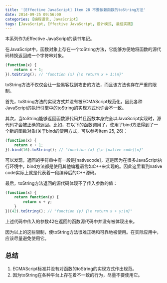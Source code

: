 ```yaml
---
title: '[Effective JavaScript] Item 28 不要依赖函数的toString方法'
date: 2014-09-25 09:56:00
categories: [编程语言, JavaScript]
tags: [JavaScript, Effective JavaScript, 设计模式, 最佳实践]
---
```


本系列作为Effective JavaScript的读书笔记。
 
在JavaScript中，函数对象上存在一个toString方法，它能够方便地将函数的源代码转换返回成一个字符串对象。

```js
(function(x) {  
    return x + 1;  
}).toString(); // "function (x) {\n return x + 1;\n}"  
```

toString方法不仅仅会让一些黑客找到攻击的方法，而且该方法也存在严重的限制。

<!-- More -->
 
首先，toString方法的实现方式并没有被ECMAScript规范化，因此各种JavaScript的执行引擎中的toString的实现方式也许会不一致。
 
其次，当toString能够返回函数源代码并且函数本身完全以JavaScript实现时，源代码才会被正确的返回。比如，在以下的函数调用了，使用了bind方法得到了一个新的函数对象(关于bind的使用方式，可以参考Item 25, 26)：

```js
(function(x) {  
    return x + 1;  
}).bind(16).toString(); // "function (x) {\n [native code]\n}" 
```

可以发现，返回的字符串中有一段是[nativecode]，这是因为在很多JavaScript执行环境中，bind方法都是使用其他编程语言如C++来实现的。因此这里看到native code实际上就是代表着一段编译后的C++源码。
 
最后，toString方法返回的源代码体现不了传入参数的值：

```js
(function(x) {  
    return function(y) {  
        return x + y;  
    }  
})(42).toString(); // "function (y) {\n return x + y;\n}"  
```

上述代码中传入的参数42在返回的函数源代码中并没有被体现出来。
 
因为以上的这些限制，使toString方法很难正确和可靠地被使用。在实际应用中，应该尽量避免使用它。
 
## 总结

1. ECMAScript标准并没有对函数的toString的实现方式作出规范。
2. 因为toString在各种平台上存在着不一致的行为，尽量不要使用它。
